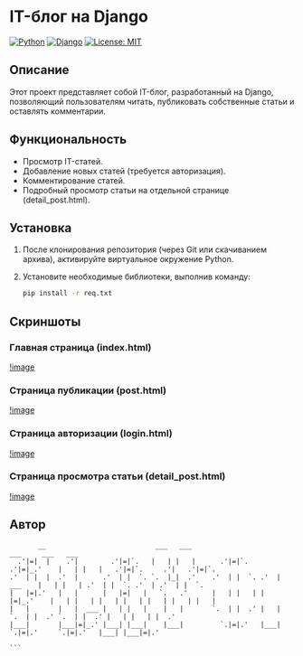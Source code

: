 # IT-блог на Django

[![Python](https://img.shields.io/badge/python-3.9%20%7C%203.10%20%7C%203.11%20%7C%203.12-blue)](https://www.python.org/)
[![Django](https://img.shields.io/badge/django-4.2%20%7C%205.0-green)](https://www.djangoproject.com/)
[![License: MIT](https://img.shields.io/badge/License-MIT-yellow.svg)](https://opensource.org/licenses/MIT)  <!-- Замените на вашу лицензию, если она другая -->

## Описание

Этот проект представляет собой IT-блог, разработанный на Django, позволяющий пользователям читать, публиковать собственные статьи и оставлять комментарии.

## Функциональность

*   Просмотр IT-статей.
*   Добавление новых статей (требуется авторизация).
*   Комментирование статей.
*   Подробный просмотр статьи на отдельной странице (detail_post.html).

## Установка

1.  После клонирования репозитория (через Git или скачиванием архива), активируйте виртуальное окружение Python.

2.  Установите необходимые библиотеки, выполнив команду:

    ```bash
    pip install -r req.txt
    ```

## Скриншоты

### Главная страница (index.html)

[!image](images-site-for-github-README-not-use-on-site/index.html)

### Страница публикации (post.html)

[!image](images-site-for-github-README-not-use-on-site/post.html)

### Страница авторизации (login.html)

[!image](images-site-for-github-README-not-use-on-site/login.html)

### Страница просмотра статьи (detail_post.html)

[!image](images-site-for-github-README-not-use-on-site/detail_post.html)


## Автор
```
       __                           ___   ___                        ___     ___   ___                                
  .'|=|  |    .'|        .'|=|`.   |   | |   |      .'|=|`.     .'|=|_.'    |   | |   |   .'|=|`.     .'|   .'|=|`.   
.'  | |  |  .'  |      .'  | |  `. `.  |_|  .'    .'  | |  `. .'  |  ___    |   | |   | .'  | |  `. .'  | .'  | |  `. 
|   |=|.'   |   |      |   |=|   |   `.   .'      |   | |   | |   |=|_.'    |   | |   | |   | |   | |   | |   | |   | 
|   |       |   |  ___ |   | |   |    |   |       `.  | |  .' |   |         `.  | |  .' `.  | |  .' |   | |   | |  .' 
|___|       |___|=|_.' |___| |___|    |___|         `.|=|.'   |___|           `.|=|.'     `.|=|.'   |___| |___|=|.'   
                                                                                                                      ```
